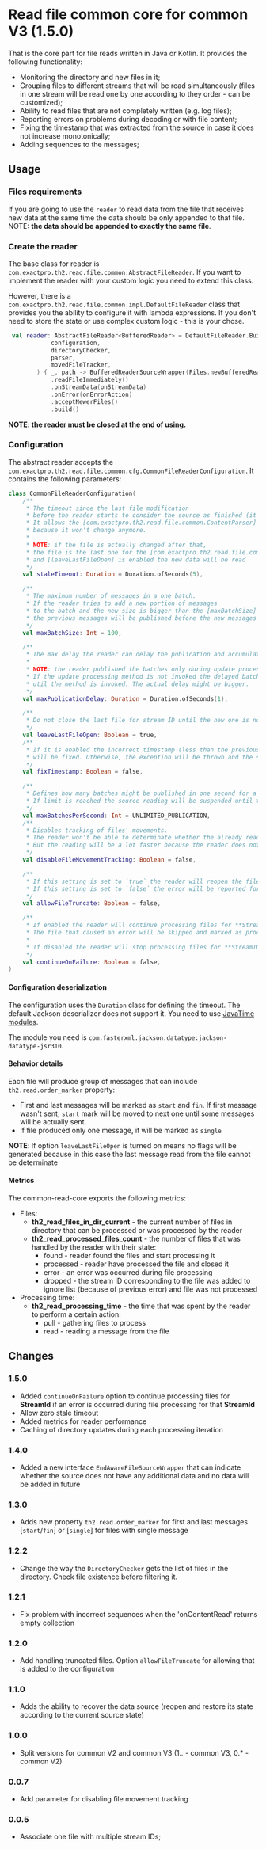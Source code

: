# Read file common core for common V3 (1.5.0)

That is the core part for file reads written in Java or Kotlin. It provides the following functionality:

+ Monitoring the directory and new files in it;
+ Grouping files to different streams that will be read simultaneously
  (files in one stream will be read one by one according to they order - can be customized);
+ Ability to read files that are not completely written (e.g. log files);
+ Reporting errors on problems during decoding or with file content;
+ Fixing the timestamp that was extracted from the source in case it does not increase monotonically;
+ Adding sequences to the messages;

## Usage

### Files requirements

If you are going to use the `reader` to read data from the file that receives new data at the same time the data should be only appended to that file.
NOTE: **the data should be appended to exactly the same file**.

### Create the reader

The base class for reader is `com.exactpro.th2.read.file.common.AbstractFileReader`.
If you want to implement the reader with your custom logic you need to extend this class.

However, there is a `com.exactpro.th2.read.file.common.impl.DefaultFileReader` class
that provides you the ability to configure it with lambda expressions.
If you don't need to store the state or use complex custom logic - this is your chose.

```kotlin
 val reader: AbstractFileReader<BufferedReader> = DefaultFileReader.Builder(
            configuration,
            directoryChecker,
            parser,
            movedFileTracker,
        ) { _, path -> BufferedReaderSourceWrapper(Files.newBufferedReader(path)) }
            .readFileImmediately()
            .onStreamData(onStreamData)
            .onError(onErrorAction)
            .acceptNewerFiles()
            .build()
```

**NOTE: the reader must be closed at the end of using.**

### Configuration

The abstract reader accepts the `com.exactpro.th2.read.file.common.cfg.CommonFileReaderConfiguration`.
It contains the following parameters:

```kotlin
class CommonFileReaderConfiguration(
    /**
     * The timeout since the last file modification
     * before the reader starts to consider the source as finished (it won't be changes any more).
     * It allows the [com.exactpro.th2.read.file.common.ContentParser] to parse the data at the end of the file
     * because it won't change anymore.
     *
     * NOTE: if the file is actually changed after that,
     * the file is the last one for the [com.exactpro.th2.read.file.common.StreamId]
     * and [leaveLastFileOpen] is enabled the new data will be read
     */
    val staleTimeout: Duration = Duration.ofSeconds(5),

    /**
     * The maximum number of messages in a one batch.
     * If the reader tries to add a new portion of messages
     * to the batch and the new size is bigger than the [maxBatchSize]
     * the previous messages will be published before the new messages is added to the batch
     */
    val maxBatchSize: Int = 100,

    /**
     * The max delay the reader can delay the publication and accumulate the batch.
     *
     * NOTE: the reader published the batches only during update processing.
     * If the update processing method is not invoked the delayed batches won't be published
     * util the method is invoked. The actual delay might be bigger.
     */
    val maxPublicationDelay: Duration = Duration.ofSeconds(1),

    /**
     * Do not close the last file for stream ID until the new one is not found or the reader is not stopped
     */
    val leaveLastFileOpen: Boolean = true,
    /**
     * If it is enabled the incorrect timestamp (less than the previous one for the [com.exactpro.th2.read.file.common.StreamId])
     * will be fixed. Otherwise, the exception will be thrown and the source processing will be stopped
     */
    val fixTimestamp: Boolean = false,

    /**
     * Defines how many batches might be published in one second for a [com.exactpro.th2.read.file.common.StreamId].
     * If limit is reached the source reading will be suspended until the next second
     */
    val maxBatchesPerSecond: Int = UNLIMITED_PUBLICATION,
    /**
     * Disables tracking of files' movements.
     * The reader won't be able to determinate whether the already read file was moved or deleted and a new file with the same name was added a bit later.
     * But the reading will be a lot faster because the reader does not need to keep tracking updates from file system
     */
    val disableFileMovementTracking: Boolean = false,

    /**
     * If this setting is set to `true` the reader will reopen the file if it detects that it was truncated (the size is less than the original one).
     * If this setting is set to `false` the error will be reported for the StreamId and not more data will be read.
     */
    val allowFileTruncate: Boolean = false,

    /**
     * If enabled the reader will continue processing files for **StreamID** if an error was occurred when processing files for that stream.
     * The file that caused an error will be skipped and marked as processed.
     *
     * If disabled the reader will stop processing files for **StreamID** if any error was occurred
     */
    val continueOnFailure: Boolean = false,
)
```

#### Configuration deserialization

The configuration uses the `Duration` class for defining the timeout. The default Jackson deserializer does not support it.
You need to use [JavaTime modules](https://github.com/FasterXML/jackson-modules-java8).

The module you need is `com.fasterxml.jackson.datatype:jackson-datatype-jsr310`.

#### Behavior details

Each file will produce group of messages that can include `th2.read.order_marker` property:
 * First and last messages will be marked as `start` and `fin`. If first message wasn't sent, `start` mark will be moved to next one 
until some messages will be actually sent.
 * If file produced only one message, it will be marked as `single` 

 **NOTE**: If option `leaveLastFileOpen` is turned on means no flags will be generated because in this case the last message read from the file cannot be determinate

#### Metrics

The common-read-core exports the following metrics:

+ Files:
  + **th2_read_files_in_dir_current** - the current number of files in directory that can be processed or was processed by the reader
  + **th2_read_processed_files_count** - the number of files that was handled by the reader with their state:
    + found - reader found the files and start processing it
    + processed - reader have processed the file and closed it
    + error - an error was occurred during file processing
    + dropped - the stream ID corresponding to the file was added to ignore list (because of previous error) and file was not processed
+ Processing time:
  + **th2_read_processing_time** - the time that was spent by the reader to perform a certain action:
    + pull - gathering files to process
    + read - reading a message from the file

## Changes

### 1.5.0

+ Added `continueOnFailure` option to continue processing files for **StreamId** if an error is occurred during file processing for that **StreamId**
+ Allow zero stale timeout
+ Added metrics for reader performance
+ Caching of directory updates during each processing iteration

### 1.4.0

+ Added a new interface `EndAwareFileSourceWrapper` that can indicate whether the source does not have any additional data and no data will be added in future

### 1.3.0

+ Adds new property `th2.read.order_marker` for first and last messages [`start`/`fin`] or [`single`] for files with single message

### 1.2.2

+ Change the way the `DirectoryChecker` gets the list of files in the directory. Check file existence before filtering it.

### 1.2.1

+ Fix problem with incorrect sequences when the 'onContentRead' returns empty collection

### 1.2.0

+ Add handling truncated files. Option `allowFileTruncate` for allowing that is added to the configuration

### 1.1.0

+ Adds the ability to recover the data source (reopen and restore its state according to the current source state)

### 1.0.0

+ Split versions for common V2 and common V3 (1.*.* - common V3, 0.* - common V2)

### 0.0.7

+ Add parameter for disabling file movement tracking

### 0.0.5

+ Associate one file with multiple stream IDs;
